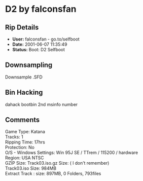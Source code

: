 # D2 by falconsfan

## Rip Details

- **User:** falconsfan - go.to/selfboot
- **Date:** 2001-06-07 11:35:49
- **Status:** Boot: D2 Selfboot

## Downsampling

Downsample .SFD

## Bin Hacking

dahack bootbin 2nd msinfo number

## Comments

Game Type: Katana <br />Tracks: 1 <br />Ripping Time: 17hrs <br />Protection: No <br />O/S - Windows Settings: Win 95J SE / TTrem / 115200 / hardware <br />Region: USA NTSC <br />GZIP Size: Track03.iso.gz Size: ( I don't remember) <br />Track03.iso Size: 984MB <br />Extract Track : size: 897MB, 0 Folders, 793files<br />

